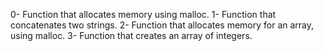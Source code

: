 0- Function that allocates memory using malloc.
1- Function that concatenates two strings.
2- Function that allocates memory for an array, using malloc.
3- Function that creates an array of integers.